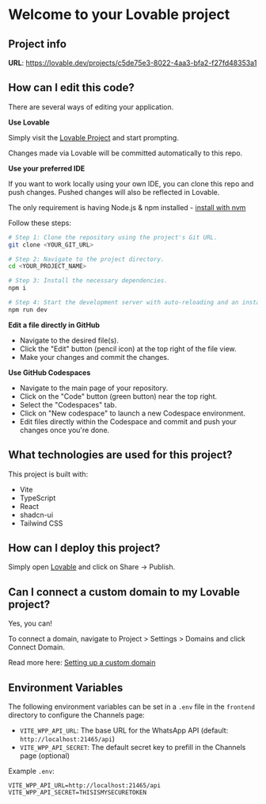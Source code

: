 # Welcome to your Lovable project

## Project info

**URL**: https://lovable.dev/projects/c5de75e3-8022-4aa3-bfa2-f27fd48353a1

## How can I edit this code?

There are several ways of editing your application.

**Use Lovable**

Simply visit the [Lovable Project](https://lovable.dev/projects/c5de75e3-8022-4aa3-bfa2-f27fd48353a1) and start prompting.

Changes made via Lovable will be committed automatically to this repo.

**Use your preferred IDE**

If you want to work locally using your own IDE, you can clone this repo and push changes. Pushed changes will also be reflected in Lovable.

The only requirement is having Node.js & npm installed - [install with nvm](https://github.com/nvm-sh/nvm#installing-and-updating)

Follow these steps:

```sh
# Step 1: Clone the repository using the project's Git URL.
git clone <YOUR_GIT_URL>

# Step 2: Navigate to the project directory.
cd <YOUR_PROJECT_NAME>

# Step 3: Install the necessary dependencies.
npm i

# Step 4: Start the development server with auto-reloading and an instant preview.
npm run dev
```

**Edit a file directly in GitHub**

- Navigate to the desired file(s).
- Click the "Edit" button (pencil icon) at the top right of the file view.
- Make your changes and commit the changes.

**Use GitHub Codespaces**

- Navigate to the main page of your repository.
- Click on the "Code" button (green button) near the top right.
- Select the "Codespaces" tab.
- Click on "New codespace" to launch a new Codespace environment.
- Edit files directly within the Codespace and commit and push your changes once you're done.

## What technologies are used for this project?

This project is built with:

- Vite
- TypeScript
- React
- shadcn-ui
- Tailwind CSS

## How can I deploy this project?

Simply open [Lovable](https://lovable.dev/projects/c5de75e3-8022-4aa3-bfa2-f27fd48353a1) and click on Share -> Publish.

## Can I connect a custom domain to my Lovable project?

Yes, you can!

To connect a domain, navigate to Project > Settings > Domains and click Connect Domain.

Read more here: [Setting up a custom domain](https://docs.lovable.dev/tips-tricks/custom-domain#step-by-step-guide)

## Environment Variables

The following environment variables can be set in a `.env` file in the `frontend` directory to configure the Channels page:

- `VITE_WPP_API_URL`: The base URL for the WhatsApp API (default: `http://localhost:21465/api`)
- `VITE_WPP_API_SECRET`: The default secret key to prefill in the Channels page (optional)

Example `.env`:

```
VITE_WPP_API_URL=http://localhost:21465/api
VITE_WPP_API_SECRET=THISISMYSECURETOKEN
```
